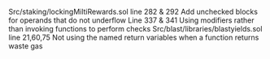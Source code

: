 Src/staking/lockingMiltiRewards.sol line 282 & 292
Add unchecked blocks for operands that do not underflow
Line 337 & 341
Using modifiers rather than invoking functions to perform checks
Src/blast/libraries/blastyields.sol line 21,60,75
Not using the named return variables when a function returns waste gas